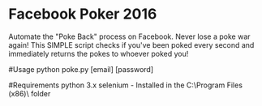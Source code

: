 # Facebook Poker 2016
Automate the "Poke Back" process on Facebook. Never lose a poke war again!
This SIMPLE script checks if you've been poked every second and immediately returns the pokes to whoever poked you!

#Usage
python poke.py [email] [password]

#Requirements 
python 3.x
selenium - Installed in the C:\Program Files (x86)\ folder
